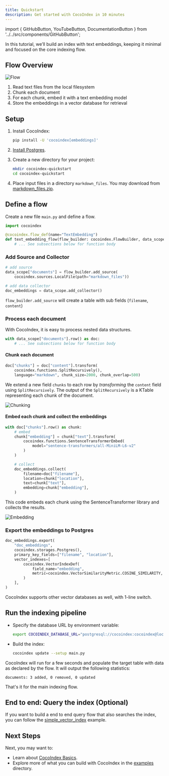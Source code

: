 ```yaml
---
title: Quickstart
description: Get started with CocoIndex in 10 minutes
---
```


import { GitHubButton, YouTubeButton, DocumentationButton } from '../../src/components/GitHubButton';

<GitHubButton url="https://github.com/cocoindex-io/cocoindex-quickstart" margin="0 0 24px 0"/>
<YouTubeButton url="https://www.youtube.com/watch?v=gv5R8nOXsWU" margin="0 0 24px 0"/>

In this tutorial, we’ll build an index with text embeddings, keeping it minimal and focused on the core indexing flow.


## Flow Overview
![Flow](/img/examples/simple_vector_index/flow.png)

1. Read text files from the local filesystem
2. Chunk each document
3. For each chunk, embed it with a text embedding model
4. Store the embeddings in a vector database for retrieval


## Setup
1.  Install CocoIndex:

    ```bash
    pip install -U 'cocoindex[embeddings]'
    ```

2.  [Install Postgres](https://cocoindex.io/docs/getting_started/installation#-install-postgres).

3.  Create a new directory for your project:

    ```bash
    mkdir cocoindex-quickstart
    cd cocoindex-quickstart
    ```

4.  Place input files in a directory `markdown_files`. You may download from [markdown_files.zip](markdown_files.zip).


## Define a flow

Create a new file `main.py` and define a flow.

```python title="main.py"
import cocoindex

@cocoindex.flow_def(name="TextEmbedding")
def text_embedding_flow(flow_builder: cocoindex.FlowBuilder, data_scope: cocoindex.DataScope):
    # ... See subsections below for function body
```

###  Add Source and Collector

```python title="main.py"
# add source
data_scope["documents"] = flow_builder.add_source(
    cocoindex.sources.LocalFile(path="markdown_files"))

# add data collector
doc_embeddings = data_scope.add_collector()
```

`flow_builder.add_source` will create a table with sub fields (`filename`, `content`)

<DocumentationButton url="https://cocoindex.io/docs/ops/sources" text="Source" />

<DocumentationButton url="https://cocoindex.io/docs/core/flow_def#data-collector" text="Data Collector" />

### Process each document

With CocoIndex, it is easy to process nested data structures.

```python title="main.py"
with data_scope["documents"].row() as doc:
    # ... See subsections below for function body
```


#### Chunk each document

```python title="main.py"
doc["chunks"] = doc["content"].transform(
    cocoindex.functions.SplitRecursively(),
    language="markdown", chunk_size=2000, chunk_overlap=500)
```

We extend a new field `chunks` to each row by *transforming* the `content` field using `SplitRecursively`. The output of the `SplitRecursively` is a KTable representing each chunk of the document.

<DocumentationButton url="https://cocoindex.io/docs/ops/functions#splitrecursively" text="SplitRecursively" margin="0 0 16px 0" />

![Chunking](/img/examples/simple_vector_index/chunk.png)



#### Embed each chunk and collect the embeddings

```python title="main.py"
with doc["chunks"].row() as chunk:
    # embed
    chunk["embedding"] = chunk["text"].transform(
        cocoindex.functions.SentenceTransformerEmbed(
            model="sentence-transformers/all-MiniLM-L6-v2"
        )
    )

    # collect
    doc_embeddings.collect(
        filename=doc["filename"],
        location=chunk["location"],
        text=chunk["text"],
        embedding=chunk["embedding"],
    )
```

This code embeds each chunk using the SentenceTransformer library and collects the results.

![Embedding](/img/examples/simple_vector_index/embed.png)

<DocumentationButton url="https://cocoindex.io/docs/ops/functions#sentencetransformerembed" text="SentenceTransformerEmbed" margin="0 0 16px 0" />

### Export the embeddings to Postgres

```python title="main.py"
doc_embeddings.export(
    "doc_embeddings",
    cocoindex.storages.Postgres(),
    primary_key_fields=["filename", "location"],
    vector_indexes=[
        cocoindex.VectorIndexDef(
            field_name="embedding",
            metric=cocoindex.VectorSimilarityMetric.COSINE_SIMILARITY,
        )
    ],
)
```

CocoIndex supports other vector databases as well, with 1-line switch.

<DocumentationButton url="https://cocoindex.io/docs/ops/targets" text="Targets" />


## Run the indexing pipeline

- Specify the database URL by environment variable:

    ```bash
    export COCOINDEX_DATABASE_URL="postgresql://cocoindex:cocoindex@localhost:5432/cocoindex"
    ```

- Build the index:

    ```bash
    cocoindex update --setup main.py
    ```

CocoIndex will run for a few seconds and populate the target table with data as declared by the flow. It will output the following statistics:

```
documents: 3 added, 0 removed, 0 updated
```

That's it for the main indexing flow.


## End to end: Query the index (Optional)

If you want to build a end to end query flow that also searches the index, you can follow the [simple_vector_index](https://cocoindex.io/docs/examples/simple_vector_index#query-the-index) example.


## Next Steps

Next, you may want to:

*   Learn about [CocoIndex Basics](../core/basics.md).
*   Explore more of what you can build with CocoIndex in the [examples](https://cocoindex.io/docs/examples) directory.
